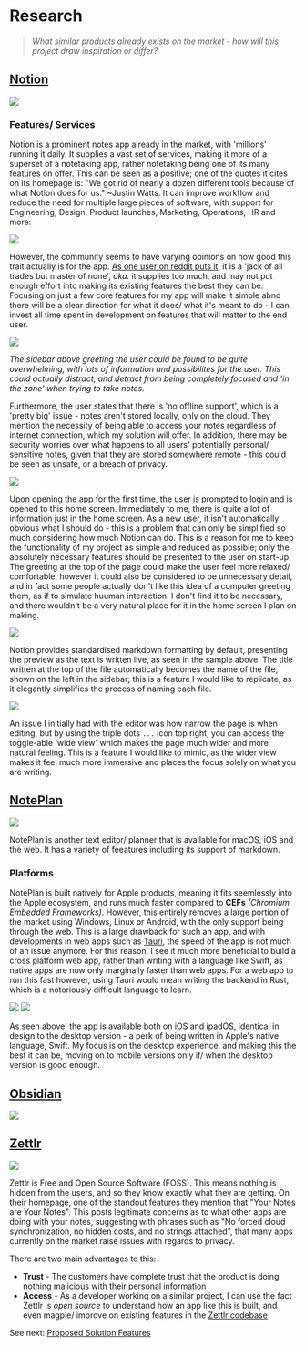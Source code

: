 # Research
> *What similar products already exists on the market - how will this project draw inspiration or differ?*

## [Notion](https://www.notion.so/product/)
<img src="./src/Notion1.png">

### Features/ Services

Notion is a prominent notes app already in the market, with 'millions' running it daily. It supplies a vast set of services, making it more of a superset of a notetaking app, rather notetaking being one of its many features on offer. This can be seen as a positive; one of the quotes it cites on its homepage is: "We got rid of nearly a dozen different tools because of what Notion does for us." ~Justin Watts. It can improve workflow and reduce the need for multiple large pieces of software, with support for Engineering, Design, Product launches, Marketing, Operations, HR and more:

<img src="./src/Notion2.png">

However, the community seems to have varying opinions on how good this trait actually is for the app. [As one user on reddit puts it](https://www.reddit.com/r/productivity/comments/zvojcq/comment/j1t4hir/?utm_source=share&utm_medium=web3x&utm_name=web3xcss&utm_term=1&utm_content=share_button), it is a 'jack of all trades but master of none', *aka.* it supplies too much, and may not put enough effort into making its existing features the best they can be. Focusing on just a few core features for my app will make it simple abnd there will be a clear direction for what it does/ what it's meant to do - I can invest all time spent in development on features that will matter to the end user.

<img src="./src/Notion3.png">

*The sidebar above greeting the user could be found to be quite overwhelming, with lots of information and possibilites for the user. This could actually distract, and detract from being completely focused and 'in the zone' when trying to take notes.*

Furthermore, the user states that there is 'no offline support', which is a 'pretty big' issue - notes aren't stored locally, only on the cloud. They mention the necessity of being able to access your notes regardless of internet connection, which my solution will offer. In addition, there may be security worries over what happens to all users' potentially personal/ sensitive notes, given that they are stored somewhere remote - this could be seen as unsafe, or a breach of privacy.

<img src="./src/Notion5.png">

Upon opening the app for the first time, the user is prompted to login and is opened to this home screen. Immediately to me, there is quite a lot of information just in the home screen. As a new user, it isn't automatically obvious what I should do - this is a problem that can only be simplified so much considering how much Notion can do. This is a reason for me to keep the functionality of my project as simple and reduced as possible; only the absolutely necessary features should be presented to the user on start-up. The greeting at the top of the page could make the user feel more relaxed/ comfortable, however it could also be considered to be unnecessary detail, and in fact some people actually don't like this idea of a computer greeting them, as if to simulate huuman interaction. I don't find it to be necessary, and there wouldn't be a very natural place for it in the home screen I plan on making.

<img src="./src/Notion4.png">

Notion provides standardised markdown formatting by default, presenting the preview as the text is written live, as seen in the sample above. The title written at the top of the file automatically becomes the name of the file, shown on the left in the sidebar; this is a feature I would like to replicate, as it elegantly simplifies the process of naming each file.

<img src="./src/Notion7.png">

An issue I initially had with the editor was how narrow the page is when editing, but by using the triple dots `...` icon top right, you can access the toggle-able 'wide view' which makes the page much wider and more natural feeling. This is a feature I would like to mimic, as the wider view makes it feel much more immersive and places the focus solely on what you are writing.

## [NotePlan](https://noteplan.co/)
<img src="./src/NotePlan1.png">

NotePlan is another text editor/ planner that is available for macOS, iOS and the web. It has a variety of feeatures including its support of markdown.

### Platforms

NotePlan is built natively for Apple products, meaning it fits seemlessly into the Apple ecosystem, and runs much faster compared to **CEFs** *(Chromium Embedded Frameworks)*. However, this entirely removes a large portion of the market using Windows, Linux or Android, with the only support being through the web. This is a large drawback for such an app, and with developments in web apps such as [Tauri](https://tauri.app/), the speed of the app is not much of an issue anymore. For this reason, I see it much more beneficial to build a cross platform web app, rather than writing with a language like Swift, as native apps are now only marginally faster than web apps. For a web app to run this fast however, using Tauri would mean writing the backend in Rust, which is a notoriously difficult language to learn.

<img src="./src/NotePlan2.jpg">

<img src="./src/NotePlan3.png">

As seen above, the app is available both on iOS and ipadOS, identical in design to the desktop version - a perk of being written in Apple's native language, Swift. My focus is on the desktop experience, and making this the best it can be, moving on to mobile versions only if/ when the desktop version is good enough.

## [Obsidian](https://obsidian.md/)
<img src="./src/Obsidian1.png">

## [Zettlr](https://www.zettlr.com/)
<img src="./src/Zettlr1.png">

Zettlr is Free and Open Source Software (FOSS). This means nothing is hidden from the users, and so they know exactly what they are getting.
On their homepage, one of the standout features they mention that "Your Notes are Your Notes". This posts legitimate concerns as to what other apps are doing with your notes, suggesting with phrases such as "No forced cloud synchronization, no hidden costs, and no strings attached", that many apps currently on the market raise issues with regards to privacy.

There are two main advantages to this:
- **Trust** - The customers have complete trust that the product is doing nothing malicious with their personal information
- **Access** - As a developer working on a similar project, I can use the fact Zettlr is *open source* to understand how an app like this is built, and even magpie/ improve on existing features in the [Zettlr codebase](https://github.com/Zettlr/Zettlr)

See next: [Proposed Solution Features](1.5-proposed_solution_features.md)
